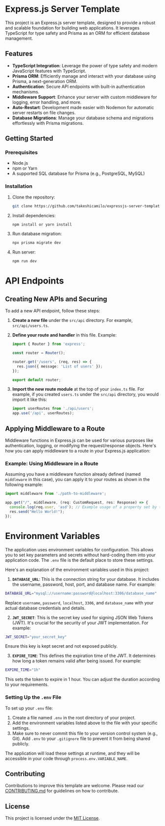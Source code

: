 # Express.js Server Template

This project is an Express.js server template, designed to provide a robust and scalable foundation for building web applications. It leverages TypeScript for type safety and Prisma as an ORM for efficient database management.

## Features

- **TypeScript Integration**: Leverage the power of type safety and modern JavaScript features with TypeScript.
- **Prisma ORM**: Efficiently manage and interact with your database using Prisma, a next-generation ORM.
- **Authentication**: Secure API endpoints with built-in authentication mechanisms.
- **Middleware Support**: Enhance your server with custom middleware for logging, error handling, and more.
- **Auto-Restart**: Development made easier with Nodemon for automatic server restarts on file changes.
- **Database Migrations**: Manage your database schema and migrations effortlessly with Prisma migrations.

## Getting Started

### Prerequisites

- Node.js
- npm or Yarn
- A supported SQL database for Prisma (e.g., PostgreSQL, MySQL)

### Installation

1. Clone the repository:
   ```bash
   git clone https://github.com/takeshicamilo/expressjs-server-template.git

2. Install dependencies:
   ```bash
   npm install or yarn install

3. Run database migration:
   ```bash
   npx prisma migrate dev

4. Run server:
   ```bash
   npm run dev

# API Endpoints

## Creating New APIs and Securing

To add a new API endpoint, follow these steps:

1. **Create a new file** under the `src/api` directory. For example, `src/api/users.ts`.

2. **Define your route and handler** in this file. Example:

   ```typescript
   import { Router } from 'express';

   const router = Router();

   router.get('/users', (req, res) => {
     res.json({ message: 'List of users' });
   });

   export default router;
   
3. **Import the new route module** at the top of your `index.ts` file. For example, if you created `users.ts` under the `src/api` directory, you would import it like this:

   ```typescript
   import userRoutes from './api/users';
   app.use('/api', userRoutes);

## Applying Middleware to a Route

Middleware functions in Express.js can be used for various purposes like authentication, logging, or modifying the request/response objects. Here's how you can apply middleware to a route in your Express.js application:

### Example: Using Middleware in a Route

Assuming you have a middleware function already defined (named `middleware` in this case), you can apply it to your routes as shown in the following example:

```typescript
import middleware from './path-to-middleware';

app.get("/", middleware, (req: CustomRequest, res: Response) => {
  console.log(req.user, 'asd'); // Example usage of a property set by the middleware
  res.send("Hello World!");
});
```

# Environment Variables

The application uses environment variables for configuration. This allows you to set key parameters and secrets without hard-coding them into your application code. The `.env` file is the default place to store these settings.

Here's an explanation of the environment variables used in this project:

1. **`DATABASE_URL`**: This is the connection string for your database. It includes the username, password, host, port, and database name. For example:
```bash
DATABASE_URL="mysql://username:password@localhost:3306/database_name"
```

Replace `username`, `password`, `localhost`, `3306`, and `database_name` with your actual database credentials and details.

2. **`JWT_SECRET`**: This is the secret key used for signing JSON Web Tokens (JWT). It's crucial for the security of your JWT implementation. For example:
```bash
JWT_SECRET="your_secret_key"
```

Ensure this key is kept secret and not exposed publicly.

3. **`EXPIRE_TIME`**: This defines the expiration time of the JWT. It determines how long a token remains valid after being issued. For example:
```bash
EXPIRE_TIME="1h"
```

This sets the token to expire in 1 hour. You can adjust the duration according to your requirements.

### Setting Up the `.env` File

To set up your `.env` file:

1. Create a file named `.env` in the root directory of your project.
2. Add the environment variables listed above to the file with your specific settings.
3. Make sure to never commit this file to your version control system (e.g., Git). Add `.env` to your `.gitignore` file to prevent it from being shared publicly.

The application will load these settings at runtime, and they will be accessible in your code through `process.env.VARIABLE_NAME`.

## Contributing

Contributions to improve this template are welcome. Please read our [CONTRIBUTING.md](CONTRIBUTING.md) for guidelines on how to contribute.

## License

This project is licensed under the [MIT License](LICENSE).


